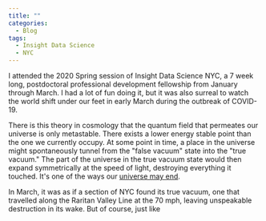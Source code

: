 ```yaml
---
title: ""
categories:
  - Blog
tags:
  - Insight Data Science
  - NYC
---
```


I attended the 2020 Spring session of Insight Data Science NYC, a 7 week long,
postdoctoral professional development fellowship from January through March.
I had a lot of fun doing it, but it was also surreal to watch the world shift
under our feet in early March during the outbreak of COVID-19.

There is this theory in cosmology that the quantum field that permeates our
universe is only metastable. There exists a lower energy stable point than the
one we currently occupy. At some point in time, a place in the universe might
spontaneously tunnel from the "false vacuum" state into the "true vacuum." The
part of the universe in the true vacuum state would then expand symmetrically
at the speed of light, destroying everything it touched. It's one of the ways
our [universe may end](https://cosmosmagazine.com/physics/vacuum-decay-ultimate-catastrophe/).

In March, it was as if a section of NYC found its true vacuum, one that
travelled along the Raritan Valley Line at the 70 mph, leaving unspeakable
destruction in its wake. But of course, just like
